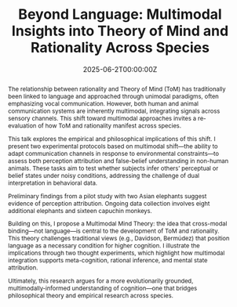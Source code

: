 ---
title: "Beyond Language: Multimodal Insights into Theory of Mind and Rationality Across Species"

event: "Rational Animals? Developmental, comparative, philosophical and methodological perspectives"
event_url: https://ared-conference.stir.ac.uk/

location: University of Stirling
address:
  street: Stirling FK9 4LA
  city: Stirling
  region: Scotland
  postcode: ''
  country: United Kingdom

summary: |
  A talk on how multimodal communication reveals insights into Theory of Mind and rationality across species, challenging language-centric assumptions.

abstract: |
  The relationship between rationality and Theory of Mind (ToM) has traditionally been linked to language and approached through unimodal paradigms, often emphasizing vocal communication. However, both human and animal communication systems are inherently multimodal, integrating signals across sensory channels. This shift toward multimodal approaches invites a re-evaluation of how ToM and rationality manifest across species.
  
  This talk explores the empirical and philosophical implications of this shift. I present two experimental protocols based on multimodal shift—the ability to adapt communication channels in response to environmental constraints—to assess both perception attribution and false-belief understanding in non-human animals. These tasks aim to test whether subjects infer others’ perceptual or belief states under noisy conditions, addressing the challenge of dual interpretation in behavioral data.


  Preliminary findings from a pilot study with two Asian elephants suggest evidence of perception attribution. Ongoing data collection involves eight additional elephants and sixteen capuchin monkeys.


  Building on this, I propose a Multimodal Mind Theory: the idea that cross-modal binding—not language—is central to the development of ToM and rationality. This theory challenges traditional views (e.g., Davidson, Bermúdez) that position language as a necessary condition for higher cognition. I illustrate the implications through two thought experiments, which highlight how multimodal integration supports meta-cognition, rational inference, and mental state attribution.


  Ultimately, this research argues for a more evolutionarily grounded, multimodally-informed understanding of cognition—one that bridges philosophical theory and empirical research across species.

date: '2025-06-2T00:00:00Z'
date_end: '2025-06-04T00:00:00Z'
all_day: true

publishDate: '2025-04-22T00:00:00Z'

authors:
  - admin

tags: []

featured: false

image:
  caption: ''
  focal_point: Center

url_code: ''
url_pdf: ''
url_slides: ''
url_video: ''

slides: ""

projects: []
---